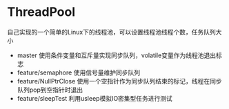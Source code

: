 # ThreadPool
自己实现的一个简单的Linux下的线程池，可以设置线程池线程个数，任务队列大小

* master      使用条件变量和互斥量实现同步队列，volatile变量作为线程池退出标志
* feature/semaphore   使用信号量维护同步队列
* feature/NullPtrClose    使用一个空指针作为同步队列结束的标记，线程在同步队列pop到空指针时退出
* feature/sleepTest       利用usleep模拟IO密集型任务进行测试
